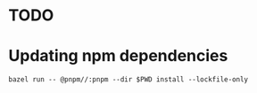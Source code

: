 # TODO

# Updating npm dependencies

```
bazel run -- @pnpm//:pnpm --dir $PWD install --lockfile-only
```
